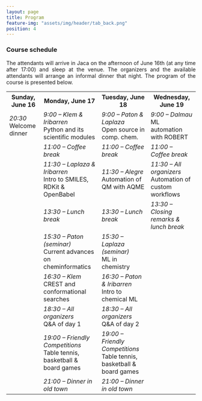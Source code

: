```yaml
---
layout: page
title: Program
feature-img: "assets/img/header/tab_back.png"
position: 4
---
```


### Course schedule

<p align="justify">The attendants will arrive in Jaca on the afternoon of June 16th (at any time after 17:00) and sleep at the venue. The organizers and the available attendants will arrange an informal dinner that night. The program of the course is presented below.</p>

<html>
<head>
<style>
#customers {
  border-collapse: collapse;
  width: 100%;
}

#customers td, #customers th {
  border: 1px solid #ddd;
  line-height: 1.5;
}

#customers th {
  text-align: left;
  background-color: #f2f2f2;
}
</style>
</head>
<body>

<table id="customers">
  <tr>
    <th>Sunday, June 16</th>
    <th>Monday, June 17</th>
    <th>Tuesday, June 18</th>
    <th>Wednesday, June 19</th>
  </tr>
  <tr>
    <td><i>20:30</i><br>Welcome dinner</td>
    <td><i>9:00 – Klem & Iribarren</i><br>Python and its scientific modules</td>
    <td><i>9:00 – Paton & Laplaza</i><br>Open source in comp. chem.</td>
    <td><i>9:00 – Dalmau</i><br>ML automation with ROBERT</td>
  </tr>
  <tr>
    <td></td>
    <td><i>11:00 – Coffee break</i></td>
    <td><i>11:00 – Coffee break</i></td>
    <td><i>11:00 – Coffee break</i></td>
  </tr>
  <tr>
    <td></td>
    <td><i>11:30 – Laplaza & Iribarren</i><br>Intro to SMILES, RDKit & OpenBabel</td>
    <td><i>11:30 – Alegre</i><br>Automation of QM with AQME</td>
    <td><i>11:30 – All organizers</i><br>Automation of custom workflows</td>
  </tr>
  <tr>
    <td></td>
    <td><i>13:30 – Lunch break</i></td>
    <td><i>13:30 – Lunch break</i></td>
    <td><i>13:30 – Closing remarks & lunch break</i></td>
  </tr>
  <tr>
    <td></td>
    <td><i>15:30 – Paton (seminar)</i><br>Current advances on cheminformatics</td>
    <td><i>15:30 – Laplaza (seminar)</i><br>ML in chemistry</td>
  </tr>
  <tr>
    <td></td>
    <td><i>16:30 – Klem</i><br>CREST and conformational searches</td>
    <td><i>16:30 – Paton & Iribarren</i><br>Intro to chemical ML</td>
  </tr>
  <tr>
    <td></td>
    <td><i>18:30 – All organizers</i><br>Q&A of day 1</td>
    <td><i>18:30 – All organizers</i><br>Q&A of day 2</td>
  </tr>
  <tr>
    <td></td>
    <td><i>19:00 – Friendly Competitions</i><br>Table tennis, basketball & board games</td>
    <td><i>19:00 – Friendly Competitions</i><br>Table tennis, basketball & board games</td>
  </tr>
  <tr>
    <td></td>
    <td><i>21:00 – Dinner in old town</i></td>
    <td><i>21:00 – Dinner in old town</i></td>
  </tr>
</table>

</body>
</html>

<br>
 
